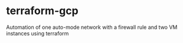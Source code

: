 # terraform-gcp
Automation of one auto-mode network with a firewall rule and two VM instances using terraform
